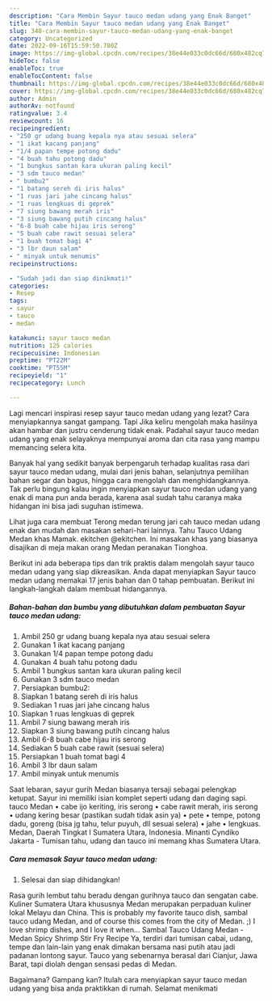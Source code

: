 ```yaml
---
description: "Cara Membin Sayur tauco medan udang yang Enak Banget"
title: "Cara Membin Sayur tauco medan udang yang Enak Banget"
slug: 348-cara-membin-sayur-tauco-medan-udang-yang-enak-banget
category: Uncategorized
date: 2022-09-16T15:59:50.780Z
image: https://img-global.cpcdn.com/recipes/38e44e033c0dc66d/680x482cq70/sayur-tauco-medan-udang-foto-resep-utama.jpg
hideToc: false
enableToc: true
enableTocContent: false
thumbnail: https://img-global.cpcdn.com/recipes/38e44e033c0dc66d/680x482cq70/sayur-tauco-medan-udang-foto-resep-utama.jpg
cover: https://img-global.cpcdn.com/recipes/38e44e033c0dc66d/680x482cq70/sayur-tauco-medan-udang-foto-resep-utama.jpg
author: Admin
authorAv: notfound
ratingvalue: 3.4
reviewcount: 16
recipeingredient:
- "250 gr udang buang kepala nya atau sesuai selera"
- "1 ikat kacang panjang"
- "1/4 papan tempe potong dadu"
- "4 buah tahu potong dadu"
- "1 bungkus santan kara ukuran paling kecil"
- "3 sdm tauco medan"
- " bumbu2"
- "1 batang sereh di iris halus"
- "1 ruas jari jahe cincang halus"
- "1 ruas lengkuas di geprek"
- "7 siung bawang merah iris"
- "3 siung bawang putih cincang halus"
- "6-8 buah cabe hijau iris serong"
- "5 buah cabe rawit sesuai selera"
- "1 buah tomat bagi 4"
- "3 lbr daun salam"
- " minyak untuk menumis"
recipeinstructions:

- "Sudah jadi dan siap dinikmati!"
categories:
- Resep
tags:
- sayur
- tauco
- medan

katakunci: sayur tauco medan 
nutrition: 125 calories
recipecuisine: Indonesian
preptime: "PT22M"
cooktime: "PT55M"
recipeyield: "1"
recipecategory: Lunch

---
```



Lagi mencari inspirasi resep sayur tauco medan udang yang lezat? Cara menyiapkannya sangat gampang. Tapi Jika keliru mengolah maka hasilnya akan hambar dan justru cenderung tidak enak. Padahal sayur tauco medan udang yang enak selayaknya mempunyai aroma dan cita rasa yang mampu memancing selera kita.


Banyak hal yang sedikit banyak berpengaruh terhadap kualitas rasa dari sayur tauco medan udang, mulai dari jenis bahan, selanjutnya pemilihan bahan segar dan bagus, hingga cara mengolah dan menghidangkannya. Tak perlu bingung kalau ingin menyiapkan sayur tauco medan udang yang enak di mana pun anda berada, karena asal sudah tahu caranya maka hidangan ini bisa jadi suguhan istimewa.

Lihat juga cara membuat Terong medan terung jari cah tauco medan udang enak dan mudah dan masakan sehari-hari lainnya. Tahu Tauco Udang Medan khas Mamak. ekitchen @ekitchen. Ini masakan khas yang biasanya disajikan di meja makan orang Medan peranakan Tionghoa.


Berikut ini ada beberapa tips dan trik praktis dalam mengolah sayur tauco medan udang yang siap dikreasikan. Anda dapat menyiapkan Sayur tauco medan udang memakai 17 jenis bahan dan 0 tahap pembuatan. Berikut ini langkah-langkah dalam membuat hidangannya.

<!--inarticleads1-->

##### Bahan-bahan dan bumbu yang dibutuhkan dalam pembuatan Sayur tauco medan udang:

1. Ambil 250 gr udang buang kepala nya atau sesuai selera
1. Gunakan 1 ikat kacang panjang
1. Gunakan 1/4 papan tempe potong dadu
1. Gunakan 4 buah tahu potong dadu
1. Ambil 1 bungkus santan kara ukuran paling kecil
1. Gunakan 3 sdm tauco medan
1. Persiapkan  bumbu2:
1. Siapkan 1 batang sereh di iris halus
1. Sediakan 1 ruas jari jahe cincang halus
1. Siapkan 1 ruas lengkuas di geprek
1. Ambil 7 siung bawang merah iris
1. Siapkan 3 siung bawang putih cincang halus
1. Ambil 6-8 buah cabe hijau iris serong
1. Sediakan 5 buah cabe rawit (sesuai selera)
1. Persiapkan 1 buah tomat bagi 4
1. Ambil 3 lbr daun salam
1. Ambil  minyak untuk menumis


Saat lebaran, sayur gurih Medan biasanya tersaji sebagai pelengkap ketupat. Sayur ini memiliki isian komplet seperti udang dan daging sapi. tauco Medan • cabe ijo keriting, iris serong • cabe rawit merah, iris serong • udang kering besar (pastikan sudah tidak asin ya) • pete • tempe, potong dadu, goreng (bisa jg tahu, telur puyuh, dll sesuai selera) • jahe • lengkuas. Medan, Daerah Tingkat I Sumatera Utara, Indonesia. Minanti Cyndiko Jakarta - Tumisan tahu, udang dan tauco ini memang khas Sumatera Utara. 

<!--inarticleads2-->

##### Cara memasak Sayur tauco medan udang:


1. Selesai dan siap dihidangkan!

Rasa gurih lembut tahu beradu dengan gurihnya tauco dan sengatan cabe. Kuliner Sumatera Utara khususnya Medan merupakan perpaduan kuliner lokal Melayu dan China. This is probably my favorite tauco dish, sambal tauco udang Medan, and of course this comes from the city of Medan. ;) I love shrimp dishes, and I love it when… Sambal Tauco Udang Medan - Medan Spicy Shrimp Stir Fry Recipe Ya, terdiri dari tumisan cabai, udang, tempe dan lain-lain yang enak dimakan bersama nasi putih atau jadi padanan lontong sayur. Tauco yang sebenarnya berasal dari Cianjur, Jawa Barat, tapi diolah dengan sensasi pedas di Medan. 

Bagaimana? Gampang kan? Itulah cara menyiapkan sayur tauco medan udang yang bisa anda praktikkan di rumah. Selamat menikmati
